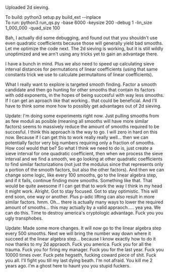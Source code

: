 Uploaded 2d sieving. 


To build: python3 setup.py build_ext --inplace</br>
To run: python3 run_qs.py -base 6000 -keysize 200 -debug 1 -lin_size 1_000_000 -quad_size 100</br>  

Bah, I actually did some debugging, and found out that you shouldn't use even quadratic coefficients because those will generally yield bad smooths.
Let me optimize the code next. The 2d sieving is working, but it is still wildly unoptimized and we arn't using any tricks yet to gain an advantage there.

I have a bunch in mind. Plus we also need to speed up calculating sieve interval distances for permutations of linear coefficients (using that same constants trick we use to calculate permutaitons of linear coefficients).

What I really want to explore is targeted smooth finding. Factor a smooth candidate and then go hunting for other smooths that contain its factors with odd exponents, in the hopes of being succesful with way less smooths. 
If I can get an aproach like that working.. that could be beneficial. And I'll have to think some more how to possibly get advantages out of 2d sieving.

Update: I'm doing some experiments right now. Just pulling smooths from as few moduli as posible (meaning all smooths will have more similar factors) seems to massively reduce the amount of smooths required to be succesful. I think this approach is the way to go. I will zero in hard on this now. Because if I can get this to work really really well... then we can potentially factor very big numbers requiring only a fraction of smooths. How cool would that be?
So what I think we need to do is, just create a sieve interval for one quadratic coefficient, then when we process the sieve interval and we find a smooth, we go looking at other quadratic coefficients to find similar factorizations (not just the modulus since that represents only a portion of the smooth factors, but also the other factors). And then we can change some logic, like every 100 smooths, go to the linear algebra step, and if it fails, continue finding more smooths. Something like that. That would be quite awesome if I can get that to work the way I think in my head it might work. Alright. Got to stay focused. Got to stay optimistic. This will end soon, one way or another.
Plus p-adic lifting can also result in more similar factors. hmm. Oh... there is actually many ways to lower the required amount of smooths... this may actually by a valid appraoch..... yea yea. We can do this. Time to destroy america's cryptologic advantage. Fuck you you ugly transphobes.

Update: Made some more changes. It will now go to the linear algebra step every 500 smooths. Next we will bring the number way down where it succeed at the linear algebra step... because I know exactly how to do it now thanks to my 2d appraoch. Fuck you america. Fuck you for all the trauma. Fuck you for firing my manager. Fuck you for the last year. Fuck you 10000 times over. Fuck pete hegseth, fucking coward piece of shit. Fuck you all. I'll fight you till my last dying beath. I'm not afraid. You kill me 2 years ago. I'm a ghost here to haunt you you stupid fuckers.
